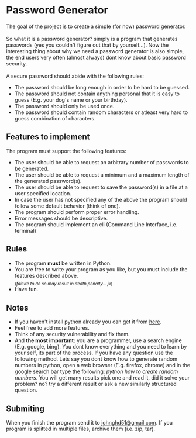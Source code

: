 # Password Generator
The goal of the project is to create a simple (for now) password generator.
<br><br>
So what it is a password generator? simply is a program that generates passwords (yes you couldn't figure out that by yourself...).
Now the interesting thing about why we need a password generator is also simple, the end users very often (almost always) dont know about basic password security.
<br><br>
A secure password should abide with the following rules:
- The password should be long enough in order to be hard to be guessed.
- The password should not contain anything personal that it is easy to guess (E.g. your dog's name or your birthday).
- The password should only be used once.
- The password should contain random characters or atleast very hard to guess combination of characters.

## Features to implement
The program must support the following features:
- The user should be able to request an arbitrary number of passwords to be generated.
- The user should be able to request a minimum and a maximum length of the generated password(s).
- The user should be able to request to save the password(s) in a file at a user specified location.
- In case the user has not specified any of the above the program should follow some default behavior (think of one).
- The program should perform proper error handling.
- Error messages should be descriptive.
- The program should implement an cli (Command Line Interface, i.e. terminal)

## Rules
- The program **must** be written in Python.
- You are free to write your program as you like, but you must include the features described above.<br>
	<sub>(*failure to do so may result in death penalty... jk*)</sub>
- Have fun.

## Notes
- If you haven't install python already you can get it from [here](https://www.python.org/downloads/).
- Feel free to add more features.
- Think of any security vulnerability and fix them.
- And **the most important:** you are a programmer, use a search engine (E.g. google, bing). You dont know everything and you need to learn by your self, its part of the process.
  If you have any question use the following method. Lets say you dont know how to generate random numbers in python, open a web browser (E.g. firefox, chrome) and in the google
  search bar type the following: *python how to create random numbers*. You will get many results pick one and read it, did it solve your problem? no? try a
  different result or ask a new similarly structured question.

## Submiting
When you finish the program send it to johnghd51@gmail.com. If you program is splitted in multiple files, archive them (i.e. zip, tar).
